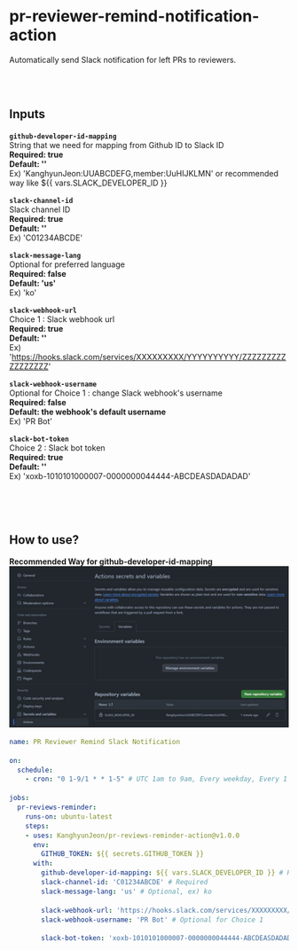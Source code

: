 # pr-reviewer-remind-notification-action
Automatically send Slack notification for left PRs to reviewers.

<br/>
<br/>

## Inputs

**`github-developer-id-mapping`** <br/>
String that we need for mapping from Github ID to Slack ID <br/>
**Required: true** <br/>
**Default: ''** <br/>
Ex) 'KanghyunJeon:UUABCDEFG,member:UuHIJKLMN' or recommended way like ${{ vars.SLACK_DEVELOPER_ID }}

**`slack-channel-id`** <br/>
Slack channel ID <br/>
**Required: true** <br/>
**Default: ''** <br/>
Ex) 'C01234ABCDE'

**`slack-message-lang`** <br/>
Optional for preferred language <br/>
**Required: false** <br/>
**Default: 'us'** <br/>
Ex) 'ko'

**`slack-webhook-url`** <br/>
Choice 1 : Slack webhook url <br/>
**Required: true** <br/>
**Default: ''** <br/>
Ex) 'https://hooks.slack.com/services/XXXXXXXXX/YYYYYYYYYY/ZZZZZZZZZZZZZZZZZ'

**`slack-webhook-username`** <br/>
Optional for Choice 1 : change Slack webhook's username <br/>
**Required: false** <br/>
**Default: the webhook's default username** <br/>
Ex) 'PR Bot'

**`slack-bot-token`** <br/>
Choice 2 : Slack bot token <br/>
**Required: true** <br/>
**Default: ''** <br/>
Ex) 'xoxb-1010101000007-0000000044444-ABCDEASDADADAD'

<br/>
<br/>
<br/>

## How to use?
**Recommended Way for github-developer-id-mapping**
![Screenshot](recommended_way.JPG)
<br/>

```yaml
name: PR Reviewer Remind Slack Notification

on:
  schedule:
    - cron: "0 1-9/1 * * 1-5" # UTC 1am to 9am, Every weekday, Every 1 hour

jobs:
  pr-reviews-reminder:
    runs-on: ubuntu-latest
    steps:
    - uses: KanghyunJeon/pr-reviews-reminder-action@v1.0.0
      env:
        GITHUB_TOKEN: ${{ secrets.GITHUB_TOKEN }}
      with:
        github-developer-id-mapping: ${{ vars.SLACK_DEVELOPER_ID }} # Required, need to set github repository vaiables ex) KanghyunJeon:UUABCDEFG,member:UuHIJKLMN'
        slack-channel-id: 'C01234ABCDE' # Required
        slack-message-lang: 'us' # Optional, ex) ko

        slack-webhook-url: 'https://hooks.slack.com/services/XXXXXXXXX/YYYYYYYYYY/ZZZZZZZZZZZZZZZZZ' # Required but Choice 1
        slack-webhook-username: 'PR Bot' # Optional for Choice 1

        slack-bot-token: 'xoxb-1010101000007-0000000044444-ABCDEASDADADAD' # Required but Choice 2
``` 
